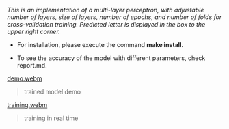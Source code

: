 *This is an implementation of a multi-layer perceptron, with adjustable number of layers, size of layers, number of epochs, and number of folds for cross-validation training. Predicted letter is displayed in the box to the upper right corner.*

- For installation, please execute the command **make install**.

- To see the accuracy of the model with different parameters, check report.md.


[demo.webm](https://github.com/RamazanovMG/multilayer_perceptron/assets/48622603/bb20279f-6ee5-4e22-873d-4eb76a4a0258)

> trained model demo


[training.webm](https://github.com/RamazanovMG/multilayer_perceptron/assets/48622603/f34167fe-1585-447c-902a-dedc8b02d6af)

> training in real time
